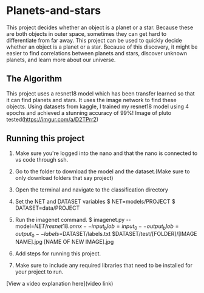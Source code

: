 # Planets-and-stars

This project decides whether an object is a planet or a star. Because these are both objects in outer space, sometimes they can get hard to differentiate from far away. This project can be used to quickly decide whether an object is a planet or a star. Because of this discovery, it might be easier to find correlations between planets and stars, discover unknown planets, and learn more about our universe.


## The Algorithm

This project uses a resnet18 model which has been transfer learned so that it can find planets and stars. It uses the image
network to find these objects. Using datasets from kaggle, I trained my resnet18 model using 4 epochs and achieved a stunning accuracy of 99%!
Image of pluto tested(https://imgur.com/a/D2TPrr2)

## Running this project

1. Make sure you're logged into the nano and that the nano is connected to vs code through ssh.
2. Go to the folder to download the model and the dataset.(Make sure to only download folders that say project)
3. Open the terminal and navigate to the classification directory
4. Set the NET and DATASET variables
$ NET=models/PROJECT
$ DATASET=data/PROJECT
5. Run the imagenet command.
$ imagenet.py --model=$NET/resnet18.onnx --input_blob=input_0 --output_blob=output_0 --labels=$DATASET/labels.txt $DATASET/test/[FOLDER]/[IMAGE NAME].jpg [NAME OF NEW IMAGE].jpg
   
1. Add steps for running this project.
2. Make sure to include any required libraries that need to be installed for your project to run.

[View a video explanation here](video link)

